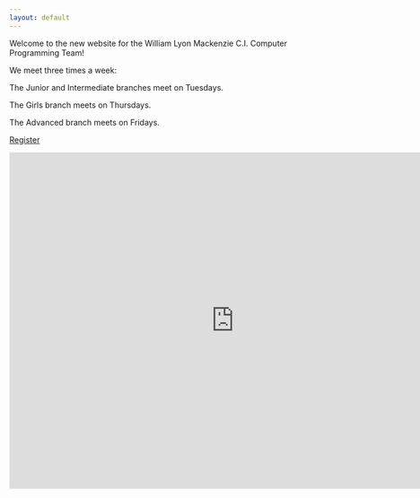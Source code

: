 ```yaml
---
layout: default
---
```


Welcome to the new website for the William Lyon Mackenzie C.I. Computer Programming Team!

We meet three times a week:

The Junior and Intermediate branches meet on Tuesdays.

The Girls branch meets on Thursdays.

The Advanced branch meets on Fridays.

[Register](/register/)

<iframe src="https://calendar.google.com/calendar/embed?src=qm1lonultf52u3schnqng47h88%40group.calendar.google.com&ctz=America/Toronto" style="border: 0" width="800" height="600" frameborder="0" scrolling="no"></iframe>
